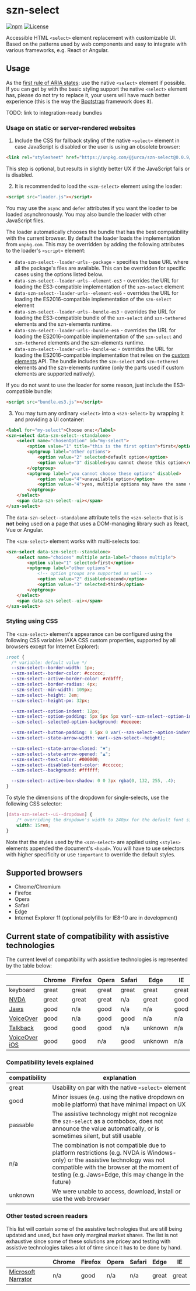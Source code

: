 # szn-select

[![npm](http://img.shields.io/npm/v/@jurca/szn-select.svg)](https://www.npmjs.com/package/@jurca/szn-select)
[![License](https://img.shields.io/npm/l/@jurca/szn-select.svg)](https://github.com/jurca/szn-select/blob/master/LICENSE)

Accessible HTML `<select>` element replacement with customizable UI. Based on
the patterns used by web components and easy to integrate with various
frameworks, e.g. React or Angular.

## Usage

As the [first rule of ARIA states](https://www.w3.org/TR/using-aria/#rule1):
use the native `<select>` element if possible. If you can get by with the
basic styling support the native `<select>` element has, please do not try to
replace it, your users will have much better experience (this is the way the
[Bootstrap](https://getbootstrap.com/docs/4.0/components/forms/#select-menu)
framework does it).

TODO: link to integration-ready bundles

### Usage on static or server-rendered websites

1. Include the CSS for fallback styling of the native `<select>` element in
case JavaScript is disabled or the user is using an obsolete browser:

```html
<link rel="stylesheet" href="https://unpkg.com/@jurca/szn-select@0.0.9/szn-select-nojs.css" media="all">
```

This step is optional, but results in slightly better UX if the JavaScript
fails or is disabled.

2. It is recommended to load the `<szn-select>` element using the loader:

```html
<script src="loader.js"></script>
```

You may use the `async` and `defer` attributes if you want the loader to be
loaded asynchronously. You may also bundle the loader with other JavaScript
files.

The loader automatically chooses the bundle that has the best compatibility
with the current browser. By default the loader loads the implementation from
`unpkg.com`. This may be overridden by adding the following attributes to the
loader's `<script>` element:

* `data-szn-select--loader-urls--package` - specifies the base URL where all
  the package's files are available. This can be overridden for specific cases
  using the options listed below.
* `data-szn-select--loader-urls--element-es3` - overrides the URL for loading
  the ES3-compatible implementation of the `szn-select` element
* `data-szn-select--loader-urls--element-es6` - overrides the URL for loading
  the ES2016-compatible implementation of the `szn-select` element
* `data-szn-select--loader-urls--bundle-es3` - overrides the URL for loading
  the ES3-compatible bundle of the `szn-select` and `szn-tethered` elements
  and the szn-elements runtime.
* `data-szn-select--loader-urls--bundle-es6` - overrides the URL for loading
  the ES2016-compatible implementation of the `szn-select` and `szn-tethered`
  elements and the szn-elements runtime.
* `data-szn-select--loader-urls--bundle-wc` - overrides the URL for loading
  the ES2016-compatible implementation that relies on the
  [custom elements](https://mdn.io/Window/customElements) API. The bundle
  includes the `szn-select` and `szn-tethered` elements and the szn-elements
  runtime (only the parts used if custom elements are supported natively).

If you do not want to use the loader for some reason, just include the
ES3-compatible bundle:

```html
<script src="bundle.es3.js"></script>
```

3. You may turn any ordinary `<select>` into a `<szn-select>` by wrapping it
and providing a UI container:

```html
<label for="my-select">Choose one:</label>
<szn-select data-szn-select--standalone>
    <select name="chosenOption" id="my-select">
        <option value="1" title="this is the first option">first</option>
        <optgroup label="other options">
            <option value="2" selected>default option</option>
            <option value="3" disabled>you cannot choose this option</option>
        </optgroup>
        <optgroup label="you cannot choose these options" disabled>
            <option value="4">unavailable option</option>
            <option value="4">yes, multiple options may have the same value</option>
        </optgroup>
    </select>
    <span data-szn-select--ui></span>
</szn-select>
```

The `data-szn-select--standalone` attribute tells the `<szn-select>` that is
is **not** being used on a page that uses a DOM-managing library such as
React, Vue or Angular.

The `<szn-select>` element works with multi-selects too:

```html
<szn-select data-szn-select--standalone>
    <select name="choices" multiple aria-label="choose multiple">
        <option value="1" selected>first</option>
        <optgroup label="other options">
            <!-- option groups are supported as well -->
            <option value="2" disabled>second</option>
            <option value="3" selected>third</option>
        </optgroup>
    </select>
    <span data-szn-select--ui></span>
</szn-select>
```

### Styling using CSS

The `<szn-select>` element's appearance can be configured using the following
CSS variables (AKA CSS custom properties, supported by all browsers except for
Internet Explorer):

```css
:root {
  /* variable: default value */
  --szn-select--border-width: 1px;
  --szn-select--border-color: #cccccc;
  --szn-select--active-border-color: #7dbfff;
  --szn-select--border-radius: 4px;
  --szn-select--min-width: 109px;
  --szn-select--height: 2em;
  --szn-select--height-px: 32px;

  --szn-select--option-indent: 12px;
  --szn-select--option-padding: 5px 5px 5px var(--szn-select--option-indent);
  --szn-select--selected-option-background: #eeeeee;

  --szn-select--button-padding: 0 5px 0 var(--szn-select--option-indent);
  --szn-select--state-arrow-width: var(--szn-select--height);

  --szn-select--state-arrow-closed: "▼";
  --szn-select--state-arrow-opened: "▲";
  --szn-select--text-color: #000000;
  --szn-select--disabled-text-color: #cccccc;
  --szn-select--background: #ffffff;

  --szn-select--active-box-shadow: 0 0 3px rgba(0, 132, 255, .4);
}
``` 

To style the dimensions of the dropdown for single-selects, use the following
CSS selector:

```css
[data-szn-select--ui--dropdown] {
    /* overriding the dropdown's width to 240px for the default font size of 16px */
    width: 15rem;
}
```

Note that the styles used by the `<szn-select>` are applied using `<styles>`
elements appended the document's `<head>`. You will have to use selectors with
higher specificity or use `!important` to override the default styles.

## Supported browsers

* Chrome/Chromium
* Firefox
* Opera
* Safari
* Edge
* Internet Explorer 11 (optional polyfills for IE8-10 are in development)

## Current state of compatibility with assistive technologies

The current level of compatibility with assistive technologies is represented by the table below:

&nbsp;                                                                                       | Chrome | Firefox | Opera | Safari | Edge    | IE
---------------------------------------------------------------------------------------------|--------|---------|-------|--------|---------|---
keyboard                                                                                     | great  | great   | great | great  | great   | great
[NVDA](https://www.nvaccess.org/)                                                            | great  | great   | great | n/a    | great   | good
[Jaws](http://www.freedomscientific.com/Products/Blindness/JAWS)                             | good   | n/a     | good  | n/a    | n/a     | good
[VoiceOver](https://www.apple.com/accessibility/mac/vision/)                                 | good   | n/a     | good  | good   | n/a     | n/a
[Talkback](https://play.google.com/store/apps/details?id=com.google.android.marvin.talkback) | good   | good    | good  | n/a    | unknown | n/a
[VoiceOver iOS](https://www.apple.com/accessibility/iphone/vision/)                          | good   | good    | n/a   | good   | unknown | n/a

### Compatibility levels explained

compatibility | explanation
--------------|------------
great         | Usability on par with the native `<select>` element
good          | Minor issues (e.g. using the native dropdown on mobile platform) that have minimal impact on UX
passable      | The assistive technology might not recognize the `szn-select` as a combobox, does not announce the value automatically, or is sometimes silent, but still usable
n/a           | The combination is not compatible due to platform restrictions (e.g. NVDA is Windows-only) or the assistive technology was not compatible with the browser at the moment of testing (e.g. Jaws+Edge, this may change in the future)
unknown       | We were unable to access, download, install or use the web browser

### Other tested screen readers

This list will contain some of the assistive technologies that are still being
updated and used, but have only marginal market shares. The list is not
exhaustive since some of these solutions are pricey and testing with assistive
technologies takes a lot of time since it has to be done by hand.

&nbsp; | Chrome | Firefox | Opera | Safari | Edge | IE
-------|--------|---------|-------|--------|------|---
[Microsoft Narrator](https://support.microsoft.com/ha-latn-ng/help/22798/windows-10-narrator-get-started) | n/a | good | n/a | n/a | great | great
